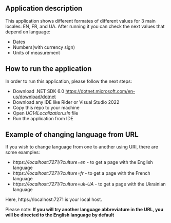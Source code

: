 ## Application description

This application shows different formates of different values for 3 main locales: EN, FR, and UA.
After running it you can check the next values that depend on language:
- Dates
- Numbers(with currency sign)
- Units of measurement

## How to run the application

In order to run this application, please follow the next steps:
- Download .NET SDK 6.0 https://dotnet.microsoft.com/en-us/download/dotnet
- Download any IDE like Rider or Visual Studio 2022
- Copy this repo to your machine
- Open *UC14Localization.sln* file 
- Run the application from IDE

## Example of changing language from URL
If you wish to change language from one to another using URI, there are some examples:
- *https://localhost:7271/?culture=en* - to get a page with the English language
- *https://localhost:7271/?culture=fr* - to get a page with the French language
- *https://localhost:7271/?culture=uk-UA* - to get a page with the Ukrainian language

Here, https://localhost:7271 is your local host.

Please note: **If you will try another language abbreviature in the URL, you will be directed to the English language by default**

